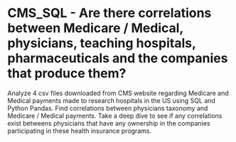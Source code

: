 # CMS_SQL - Are there correlations between Medicare / Medical, physicians, teaching hospitals, pharmaceuticals and the companies that produce them?

Analyze 4 csv files downloaded from CMS website regarding Medicare and Medical payments made to research hospitals in the US using SQL and Python Pandas.  Find correlations between physicians taxonomy and Medicare / Medical payments.  Take a deep dive to see if any correlations exist betweens physicians that have any ownership in the companies participating in these health insurance programs.
